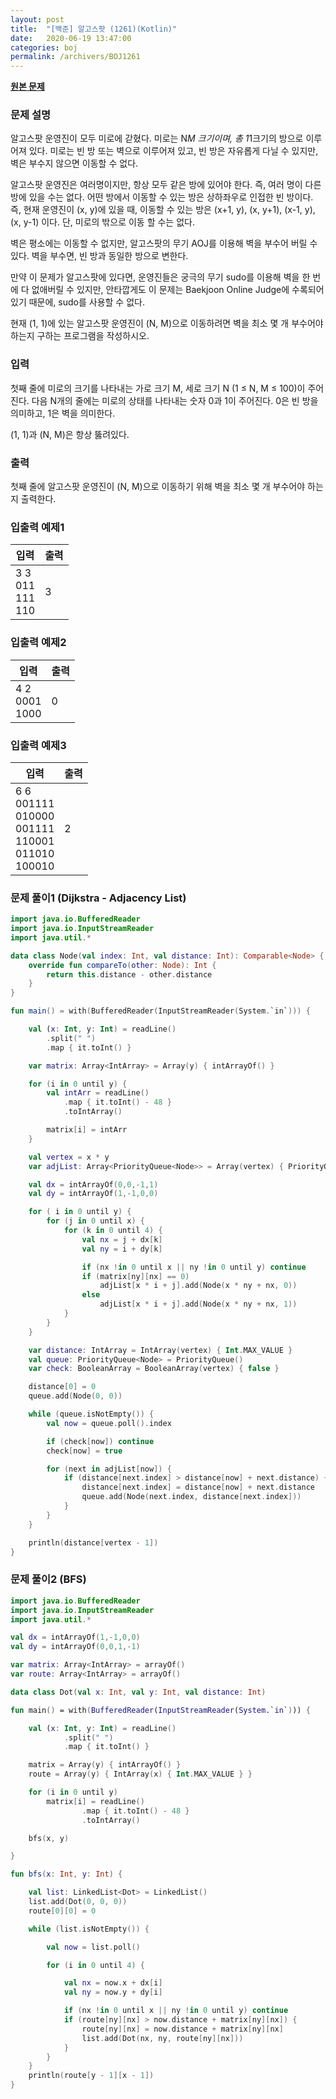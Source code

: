 ```yaml
---
layout: post
title:  "[백준] 알고스팟 (1261)(Kotlin)"
date:   2020-06-19 13:47:00
categories: boj
permalink: /archivers/BOJ1261
---
```


**[원본 문제](https://www.acmicpc.net/problem/1261)**

### 문제 설명

알고스팟 운영진이 모두 미로에 갇혔다. 미로는 N*M 크기이며, 총 1*1크기의 방으로 이루어져 있다. 미로는 빈 방 또는 벽으로 이루어져 있고, 빈 방은 자유롭게 다닐 수 있지만, 벽은 부수지 않으면 이동할 수 없다.

알고스팟 운영진은 여러명이지만, 항상 모두 같은 방에 있어야 한다. 즉, 여러 명이 다른 방에 있을 수는 없다. 어떤 방에서 이동할 수 있는 방은 상하좌우로 인접한 빈 방이다. 즉, 현재 운영진이 (x, y)에 있을 때, 이동할 수 있는 방은 (x+1, y), (x, y+1), (x-1, y), (x, y-1) 이다. 단, 미로의 밖으로 이동 할 수는 없다.

벽은 평소에는 이동할 수 없지만, 알고스팟의 무기 AOJ를 이용해 벽을 부수어 버릴 수 있다. 벽을 부수면, 빈 방과 동일한 방으로 변한다.

만약 이 문제가 알고스팟에 있다면, 운영진들은 궁극의 무기 sudo를 이용해 벽을 한 번에 다 없애버릴 수 있지만, 안타깝게도 이 문제는 Baekjoon Online Judge에 수록되어 있기 때문에, sudo를 사용할 수 없다.

현재 (1, 1)에 있는 알고스팟 운영진이 (N, M)으로 이동하려면 벽을 최소 몇 개 부수어야 하는지 구하는 프로그램을 작성하시오.

### 입력

첫째 줄에 미로의 크기를 나타내는 가로 크기 M, 세로 크기 N (1 ≤ N, M ≤ 100)이 주어진다. 다음 N개의 줄에는 미로의 상태를 나타내는 숫자 0과 1이 주어진다. 0은 빈 방을 의미하고, 1은 벽을 의미한다.

(1, 1)과 (N, M)은 항상 뚫려있다.


### 출력

첫째 줄에 알고스팟 운영진이 (N, M)으로 이동하기 위해 벽을 최소 몇 개 부수어야 하는지 출력한다.


### 입출력 예제1

|입력|출력|
|-----|-----|
|3 3<br>011<br>111<br>110|3|


### 입출력 예제2

|입력|출력|
|-----|-----|
|4 2<br>0001<br>1000|0|

### 입출력 예제3

|입력|출력|
|-----|-----|
|6 6<br>001111<br>010000<br>001111<br>110001<br>011010<br>100010|2|



### 문제 풀이1 (Dijkstra - Adjacency List)

```kotlin
import java.io.BufferedReader
import java.io.InputStreamReader
import java.util.*

data class Node(val index: Int, val distance: Int): Comparable<Node> {
    override fun compareTo(other: Node): Int {
        return this.distance - other.distance
    }
}

fun main() = with(BufferedReader(InputStreamReader(System.`in`))) {

    val (x: Int, y: Int) = readLine()
        .split(" ")
        .map { it.toInt() }

    var matrix: Array<IntArray> = Array(y) { intArrayOf() }

    for (i in 0 until y) {
        val intArr = readLine()
            .map { it.toInt() - 48 }
            .toIntArray()

        matrix[i] = intArr
    }

    val vertex = x * y
    var adjList: Array<PriorityQueue<Node>> = Array(vertex) { PriorityQueue<Node>() }

    val dx = intArrayOf(0,0,-1,1)
    val dy = intArrayOf(1,-1,0,0)

    for ( i in 0 until y) {
        for (j in 0 until x) {
            for (k in 0 until 4) {
                val nx = j + dx[k]
                val ny = i + dy[k]

                if (nx !in 0 until x || ny !in 0 until y) continue
                if (matrix[ny][nx] == 0)
                    adjList[x * i + j].add(Node(x * ny + nx, 0))
                else
                    adjList[x * i + j].add(Node(x * ny + nx, 1))
            }
        }
    }

    var distance: IntArray = IntArray(vertex) { Int.MAX_VALUE }
    val queue: PriorityQueue<Node> = PriorityQueue()
    var check: BooleanArray = BooleanArray(vertex) { false }

    distance[0] = 0
    queue.add(Node(0, 0))

    while (queue.isNotEmpty()) {
        val now = queue.poll().index

        if (check[now]) continue
        check[now] = true

        for (next in adjList[now]) {
            if (distance[next.index] > distance[now] + next.distance) {
                distance[next.index] = distance[now] + next.distance
                queue.add(Node(next.index, distance[next.index]))
            }
        }
    }

    println(distance[vertex - 1])
}

```


### 문제 풀이2 (BFS)

```kotlin
import java.io.BufferedReader
import java.io.InputStreamReader
import java.util.*

val dx = intArrayOf(1,-1,0,0)
val dy = intArrayOf(0,0,1,-1)

var matrix: Array<IntArray> = arrayOf()
var route: Array<IntArray> = arrayOf()

data class Dot(val x: Int, val y: Int, val distance: Int)

fun main() = with(BufferedReader(InputStreamReader(System.`in`))) {

    val (x: Int, y: Int) = readLine()
            .split(" ")
            .map { it.toInt() }

    matrix = Array(y) { intArrayOf() }
    route = Array(y) { IntArray(x) { Int.MAX_VALUE } }

    for (i in 0 until y)
        matrix[i] = readLine()
                .map { it.toInt() - 48 }
                .toIntArray()

    bfs(x, y)

}

fun bfs(x: Int, y: Int) {

    val list: LinkedList<Dot> = LinkedList()
    list.add(Dot(0, 0, 0))
    route[0][0] = 0

    while (list.isNotEmpty()) {

        val now = list.poll()

        for (i in 0 until 4) {

            val nx = now.x + dx[i]
            val ny = now.y + dy[i]

            if (nx !in 0 until x || ny !in 0 until y) continue
            if (route[ny][nx] > now.distance + matrix[ny][nx]) {
                route[ny][nx] = now.distance + matrix[ny][nx]
                list.add(Dot(nx, ny, route[ny][nx]))
            }
        }
    }
    println(route[y - 1][x - 1])
}
```
